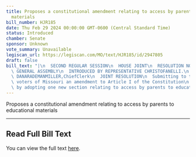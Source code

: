 ```yaml
---
title: Proposes a constitutional amendment relating to access by parents to educational
  materials
bill_number: HJR185
date: Thu Feb 29 2024 00:00:00 GMT-0600 (Central Standard Time)
status: Introduced
chamber: Senate
sponsor: Unknown
vote_summary: Unavailable
legiscan_url: https://legiscan.com/MO/text/HJR185/id/2947805
draft: false
bill_text: "|\n  SECOND REGULAR SESSION\n  HOUSE JOINT\n  RESOLUTION NO. 185\n  102ND\
  \ GENERAL ASSEMBLY\n  INTRODUCED BY REPRESENTATIVE CHRISTOFANELLI.\n  6003H.01I\
  \ DANARADEMANMILLER,ChiefClerk\n  JOINT RESOLUTION\n  Submitting to the qualified\
  \ voters of Missouri an amendment to Article I of the Constitution\n  of Missouri,\
  \ by adopting one new section relating to access by parents to educational\n  materials."
---
```

Proposes a constitutional amendment relating to access by parents to educational materials

---

## Read Full Bill Text

You can view the full text [here](https://legiscan.com/MO/text/HJR185/id/2947805).
